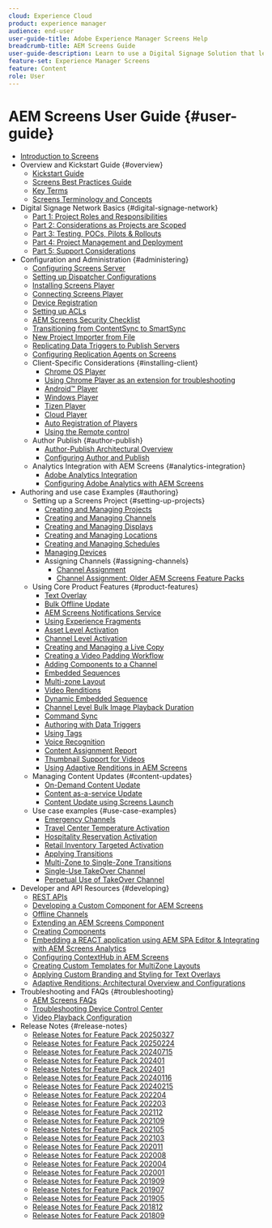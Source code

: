 ```yaml
---
cloud: Experience Cloud
product: experience manager
audience: end-user
user-guide-title: Adobe Experience Manager Screens Help
breadcrumb-title: AEM Screens Guide
user-guide-description: Learn to use a Digital Signage Solution that lets you publish dynamic and interactive digital experiences and interactions.
feature-set: Experience Manager Screens
feature: Content
role: User
---
```


# AEM Screens User Guide {#user-guide}

+ [Introduction to Screens](aem-screens-introduction.md)
+ Overview and Kickstart Guide {#overview}
    + [Kickstart Guide](kickstart-for-aem-screens.md)
    + [Screens Best Practices Guide](https://experienceleague.adobe.com/en/docs/experience-manager-screens/using/about-guide)
    + [Key Terms](screens-glossary.md)
    + [Screens Terminology and Concepts](screens-concepts-feature-video-understand.md)
+ Digital Signage Network Basics {#digital-signage-network}
    + [Part 1: Project Roles and Responsibilities](project-roles-responsibilities.md)
    + [Part 2: Considerations as Projects are Scoped](project-considerations.md)
    + [Part 3: Testing, POCs, Pilots & Rollouts](testing-pocs-pilots-rollouts.md)
    + [Part 4: Project Management and Deployment](project-management-and-deployment.md)
    + [Part 5: Support Considerations](support-considerations.md)
+ Configuration and Administration {#administering}
    + [Configuring Screens Server](configuring-screens-introduction.md)
    + [Setting up Dispatcher Configurations](dispatcher-configurations-aem-screens.md)
    + [Installing Screens Player](installing-screens-player.md)
    + [Connecting Screens Player](working-with-screens-player.md)
    + [Device Registration](device-registration.md)
    + [Setting up ACLs](setting-up-acls.md)
    + [AEM Screens Security Checklist](security-checklist.md)
    + [Transitioning from ContentSync to SmartSync](smartsync.md)
    + [New Project Importer from File](project-importer.md)
    + [Replicating Data Triggers to Publish Servers](replicating-data-triggers.md)
    + [Configuring Replication Agents on Screens](configure-screens-replication.md)
    + Client-Specific Considerations {#installing-client}
        + [Chrome OS Player](implementing-chrome-os-player.md)
        + [Using Chrome Player as an extension for troubleshooting](using-chrome-player-as-an-extension.md)
        + [Android&trade; Player](implementing-android-player.md)
        + [Windows Player](implementing-windows-player.md) 
        + [Tizen Player](tizen-player.md)
        + [Cloud Player](implementing-cloud-player.md)
        + [Auto Registration of Players](auto-registration-players.md)
        + [Using the Remote control](implementing-remote-control.md)
    + Author Publish {#author-publish}
        + [Author-Publish Architectural Overview](author-publish-architecture-overview.md)
        + [Configuring Author and Publish](author-and-publish.md)
    + Analytics Integration with AEM Screens {#analytics-integration} 
        + [Adobe Analytics Integration](adobe-analytics-integration-aem-screens.md)
        + [Configuring Adobe Analytics with AEM Screens](configuring-adobe-analytics-aem-screens.md)
+ Authoring and use case Examples {#authoring}
    + Setting up a Screens Project {#setting-up-projects}
        + [Creating and Managing Projects](creating-a-screens-project.md)
        + [Creating and Managing Channels](managing-channels.md)
        + [Creating and Managing Displays](managing-displays.md)
        + [Creating and Managing Locations](managing-locations.md)
        + [Creating and Managing Schedules](managing-schedules.md)
        + [Managing Devices](managing-devices.md)
        + Assigning Channels {#assigning-channels}
          + [Channel Assignment](channel-assignment-latest-fp.md)
          + [Channel Assignment: Older AEM Screens Feature Packs](channel-assignment.md)
    + Using Core Product Features {#product-features}
        + [Text Overlay](text-overlay.md)
        + [Bulk Offline Update](bulk-offline-update.md)
        + [AEM Screens Notifications Service](screens-notifications-service.md)
        + [Using Experience Fragments](experience-fragments-in-screens.md)
        + [Asset Level Activation](asset-level-scheduling.md)
        + [Channel Level Activation](channel-level-activation.md)
        + [Creating and Managing a Live Copy](managing-livecopy.md)
        + [Creating a Video Padding Workflow](creating-a-video-padding-workflow.md)
        + [Adding Components to a Channel](adding-components-to-a-channel.md)
        + [Embedded Sequences](embedded-sequences.md)
        + [Multi-zone Layout](multi-zone-layout-aem-screens.md)
        + [Video Renditions](generating-renditions.md)
        + [Dynamic Embedded Sequence](dynamic-embedded-sequences.md) 
        + [Channel Level Bulk Image Playback Duration](channel-level-image-playback.md)
        + [Command Sync](using-command-sync.md)
        + [Authoring with Data Triggers](authoring-data-triggers.md)
        + [Using Tags](tagging.md)        
        + [Voice Recognition](voice-recognition.md)
        + [Content Assignment Report](content-assignment-report.md)
        + [Thumbnail Support for Videos](thumbnail-support.md)
        + [Using Adaptive Renditions in AEM Screens](using-adaptive-renditions.md)
    + Managing Content Updates {#content-updates}
        + [On-Demand Content Update](on-demand-content.md)
        + [Content as-a-service Update](content-update-as-a-service.md)
        + [Content Update using Screens Launch](launches.md)
    + Use case examples {#use-case-examples}
        + [Emergency Channels](emergency-channel.md)
        + [Travel Center Temperature Activation](local-temperature-activation.md)
        + [Hospitality Reservation Activation](hospitality-reservation-activation.md)
        + [Retail Inventory Targeted Activation](retail-inventory-activation.md)
        + [Applying Transitions](applying-transitions.md)
        + [Multi-Zone to Single-Zone Transitions](multizone-to-singlezone.md)
        + [Single-Use TakeOver Channel](single-use-takeover-channel.md)
        + [Perpetual Use of TakeOver Channel](perpetual-takeover-channel.md)
+ Developer and API Resources {#developing}
    + [REST APIs](rest-api.md)
    + [Developing a Custom Component for AEM Screens](developing-custom-component-tutorial-develop.md)
    + [Offline Channels](offline-channels.md)
    + [Extending an AEM Screens Component](extending-component-tutorial-develop.md)
    + [Creating Components](creating-components.md)
    + [Embedding a REACT application using AEM SPA Editor & Integrating with AEM Screens Analytics](embedding-react-app.md)
    + [Configuring ContextHub in AEM Screens](configuring-context-hub.md)
    + [Creating Custom Templates for MultiZone Layouts](creating-custom-templates-multizone-layouts.md)
    + [Applying Custom Branding and Styling for Text Overlays](custom-branding-text-overlays.md)
    + [Adaptive Renditions: Architectural Overview and Configurations](/help/user-guide/adaptive-renditions.md)
+ Troubleshooting and FAQs {#troubleshooting}
    + [AEM Screens FAQs](aem-screens-faqs.md)
    + [Troubleshooting Device Control Center](monitoring-screens.md)
    + [Video Playback Configuration](troubleshoot-videos.md)
+ Release Notes {#release-notes}
    + [Release Notes for Feature Pack 20250327](release-notes-fp-20250327.md)
    + [Release Notes for Feature Pack 20250224](release-notes-fp-20250224.md)
    + [Release Notes for Feature Pack 20240715](release-notes-fp-20240715.md)
    + [Release Notes for Feature Pack 202401](release-notes-fp-20250215.md)
    + [Release Notes for Feature Pack 202401](release-notes-fp-202401.md)
    + [Release Notes for Feature Pack 20240116](release-notes-fp-20240116.md)
    + [Release Notes for Feature Pack 20240215](release-notes-fp-20240215.md)
    + [Release Notes for Feature Pack 202204](release-notes-fp-202204.md)
    + [Release Notes for Feature Pack 202203](release-notes-fp-202203.md)
    + [Release Notes for Feature Pack 202112](release-notes-fp-202112.md)
    + [Release Notes for Feature Pack 202109](release-notes-fp-202109.md) 
    + [Release Notes for Feature Pack 202105](release-notes-fp-202105.md)
    + [Release Notes for Feature Pack 202103](release-notes-fp-202103.md)
    + [Release Notes for Feature Pack 202011](release-notes-fp-202011.md)
    + [Release Notes for Feature Pack 202008](release-notes-fp-202008.md)
    + [Release Notes for Feature Pack 202004](release-notes-fp-202004.md)
    + [Release Notes for Feature Pack 202001](release-notes-fp-202001.md)
    + [Release Notes for Feature Pack 201909](release-notes-fp-201909.md)
    + [Release Notes for Feature Pack 201907](release-notes-fp-201907.md)
    + [Release Notes for Feature Pack 201905](screens-release-notes-fp-201905.md)
    + [Release Notes for Feature Pack 201812](release-notes-fp-201812.md)
    + [Release Notes for Feature Pack 201809](screens-release-notes.md)

